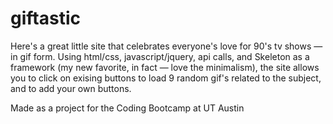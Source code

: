 # giftastic

Here's a great little site that celebrates everyone's love for 90's tv shows — in gif form. Using html/css, javascript/jquery, api calls, and Skeleton as a framework (my new favorite, in fact — love the minimalism), the site allows you to click on exising buttons to load 9 random gif's related to the subject, and to add your own buttons.

Made as a project for the Coding Bootcamp at UT Austin